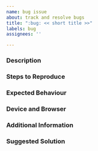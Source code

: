 ```yaml
---
name: bug issue
about: track and resolve bugs
title: ":bug: << short title >>"
labels: bug
assignees: ''

---
```


### Description
<!-- please add a clear and concise description of what the bug is -->

### Steps to Reproduce
<!-- please add the steps to reproduce the bug -->

### Expected Behaviour
<!-- please describe which behaviour is expected when executing these steps -->

### Device and Browser
<!-- please add the operating system, device, browser and version of where the bug happened -->

### Additional Information
<!-- any additional context, notes or hints about the problem -->

### Suggested Solution
<!-- if applicable, describe potential solutions or workarounds for the bug -->
